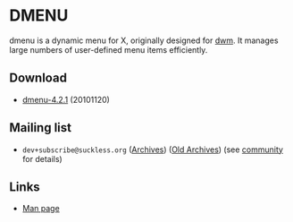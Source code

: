 DMENU
=====

dmenu is a dynamic menu for X, originally designed for
[dwm](http://dwm.suckless.org/). It manages large numbers of user-defined menu
items efficiently.


Download
--------

* [dmenu-4.2.1](http://dl.suckless.org/tools/dmenu-4.2.1.tar.gz) (20101120)


Mailing list
------------

* `dev+subscribe@suckless.org` ([Archives](http://lists.suckless.org/dev/)) 
([Old Archives](http://lists.suckless.org/dwm/)) (see [community](http://suckless.org/common/community/) for details)


Links
-----

* [Man page](http://man.suckless.org/tools/1/dmenu)
